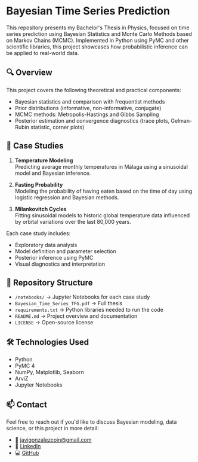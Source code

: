 # Bayesian Time Series Prediction

This repository presents my Bachelor's Thesis in Physics, focused on time series prediction using Bayesian Statistics and Monte Carlo Methods based on Markov Chains (MCMC). Implemented in Python using PyMC and other scientific libraries, this project showcases how probabilistic inference can be applied to real-world data.

## 🔍 Overview

This project covers the following theoretical and practical components:

- Bayesian statistics and comparison with frequentist methods  
- Prior distributions (informative, non-informative, conjugate)  
- MCMC methods: Metropolis-Hastings and Gibbs Sampling  
- Posterior estimation and convergence diagnostics (trace plots, Gelman-Rubin statistic, corner plots)

## 🧪 Case Studies

1. **Temperature Modeling**  
   Predicting average monthly temperatures in Málaga using a sinusoidal model and Bayesian inference.

2. **Fasting Probability**  
   Modeling the probability of having eaten based on the time of day using logistic regression and Bayesian methods.

3. **Milankovitch Cycles**  
   Fitting sinusoidal models to historic global temperature data influenced by orbital variations over the last 80,000 years.

Each case study includes:
- Exploratory data analysis  
- Model definition and parameter selection  
- Posterior inference using PyMC  
- Visual diagnostics and interpretation

## 📁 Repository Structure

- `/notebooks/` → Jupyter Notebooks for each case study  
- `Bayesian_Time_Series_TFG.pdf`  → Full thesis  
- `requirements.txt` → Python libraries needed to run the code  
- `README.md` → Project overview and documentation  
- `LICENSE` → Open-source license

## 🛠 Technologies Used

- Python  
- PyMC 4  
- NumPy, Matplotlib, Seaborn  
- ArviZ  
- Jupyter Notebooks

## 📫 Contact

Feel free to reach out if you'd like to discuss Bayesian modeling, data science, or this project in more detail:

- 📧 javigonzalezcoin@gmail.com  
- 💼 [LinkedIn](https://linkedin.com/in/tuusuario)  
- 💻 [GitHub](https://github.com/javigonzalez20)
